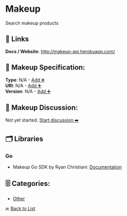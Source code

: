 # Makeup

Search makeup products

##  🔗 Links
**Docs / Website**: http://makeup-api.herokuapp.com/

## 🧬 Makeup Specification:
**Type**: N/A - [Add ➕](https://github.com/apis-list/apis-list/edit/main/apis.yaml#L11915)  
**URI**: N/A - [Add ➕](https://github.com/apis-list/apis-list/edit/main/apis.yaml#L11915)  
**Version**: N/A - [Add ➕](https://github.com/apis-list/apis-list/edit/main/apis.yaml#L11915)

## 💬 Makeup Discussion:
Not yet started. [Start discussion ➡️](https://github.com/apis-list/apis-list/discussions/new)

## 🗂️ Libraries
### Go
- Makeup Go SDK by Ryan Christiani: [Documentation](https://github.com/Rchristiani/gomakeup)


## 🗄️ Categories:
- [Other](https://github.com/apis-list/apis-list#other-)

🔙  [Back to List](https://github.com/apis-list/apis-list)
